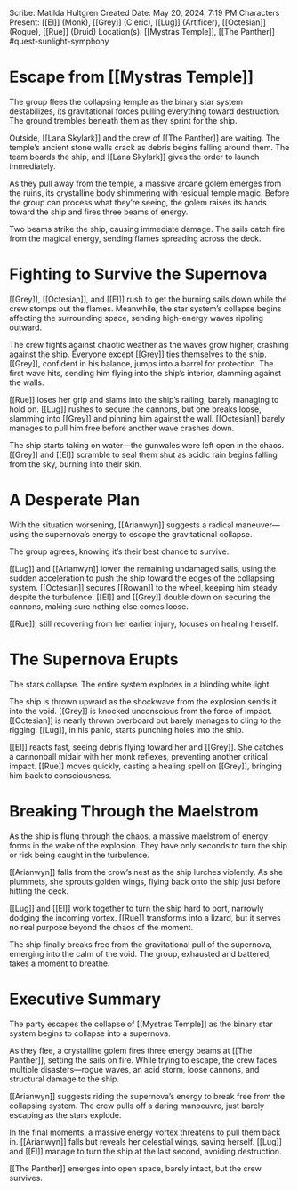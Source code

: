 Scribe: Matilda Hultgren
Created Date: May 20, 2024, 7:19 PM
Characters Present: [[El]] (Monk), [[Grey]] (Cleric), [[Lug]] (Artificer), [[Octesian]] (Rogue), [[Rue]] (Druid)
Location(s): [[Mystras Temple]], [[The Panther]]
#quest-sunlight-symphony
# Escape from [[Mystras Temple]]
The group flees the collapsing temple as the binary star system destabilizes, its gravitational forces pulling everything toward destruction. The ground trembles beneath them as they sprint for the ship.

Outside, [[Lana Skylark]] and the crew of [[The Panther]] are waiting. The temple’s ancient stone walls crack as debris begins falling around them. The team boards the ship, and [[Lana Skylark]] gives the order to launch immediately.

As they pull away from the temple, a massive arcane golem emerges from the ruins, its crystalline body shimmering with residual temple magic. Before the group can process what they’re seeing, the golem raises its hands toward the ship and fires three beams of energy.

Two beams strike the ship, causing immediate damage. The sails catch fire from the magical energy, sending flames spreading across the deck.
# Fighting to Survive the Supernova
[[Grey]], [[Octesian]], and [[El]] rush to get the burning sails down while the crew stomps out the flames. Meanwhile, the star system’s collapse begins affecting the surrounding space, sending high-energy waves rippling outward.

The crew fights against chaotic weather as the waves grow higher, crashing against the ship. Everyone except [[Grey]] ties themselves to the ship. [[Grey]], confident in his balance, jumps into a barrel for protection. The first wave hits, sending him flying into the ship’s interior, slamming against the walls.

[[Rue]] loses her grip and slams into the ship’s railing, barely managing to hold on. [[Lug]] rushes to secure the cannons, but one breaks loose, slamming into [[Grey]] and pinning him against the wall. [[Octesian]] barely manages to pull him free before another wave crashes down.

The ship starts taking on water—the gunwales were left open in the chaos. [[Grey]] and [[El]] scramble to seal them shut as acidic rain begins falling from the sky, burning into their skin.
# A Desperate Plan
With the situation worsening, [[Arianwyn]] suggests a radical maneuver—using the supernova’s energy to escape the gravitational collapse.

The group agrees, knowing it’s their best chance to survive.

[[Lug]] and [[Arianwyn]] lower the remaining undamaged sails, using the sudden acceleration to push the ship toward the edges of the collapsing system. [[Octesian]] secures [[Rowan]] to the wheel, keeping him steady despite the turbulence. [[El]] and [[Grey]] double down on securing the cannons, making sure nothing else comes loose.

[[Rue]], still recovering from her earlier injury, focuses on healing herself.
# The Supernova Erupts
The stars collapse. The entire system explodes in a blinding white light.

The ship is thrown upward as the shockwave from the explosion sends it into the void. [[Grey]] is knocked unconscious from the force of impact. [[Octesian]] is nearly thrown overboard but barely manages to cling to the rigging. [[Lug]], in his panic, starts punching holes into the ship.

[[El]] reacts fast, seeing debris flying toward her and [[Grey]]. She catches a cannonball midair with her monk reflexes, preventing another critical impact. [[Rue]] moves quickly, casting a healing spell on [[Grey]], bringing him back to consciousness.
# Breaking Through the Maelstrom
As the ship is flung through the chaos, a massive maelstrom of energy forms in the wake of the explosion. They have only seconds to turn the ship or risk being caught in the turbulence.

[[Arianwyn]] falls from the crow’s nest as the ship lurches violently. As she plummets, she sprouts golden wings, flying back onto the ship just before hitting the deck.

[[Lug]] and [[El]] work together to turn the ship hard to port, narrowly dodging the incoming vortex. [[Rue]] transforms into a lizard, but it serves no real purpose beyond the chaos of the moment.

The ship finally breaks free from the gravitational pull of the supernova, emerging into the calm of the void. The group, exhausted and battered, takes a moment to breathe.
# Executive Summary
The party escapes the collapse of [[Mystras Temple]] as the binary star system begins to collapse into a supernova.

As they flee, a crystalline golem fires three energy beams at [[The Panther]], setting the sails on fire. While trying to escape, the crew faces multiple disasters—rogue waves, an acid storm, loose cannons, and structural damage to the ship.

[[Arianwyn]] suggests riding the supernova’s energy to break free from the collapsing system. The crew pulls off a daring manoeuvre, just barely escaping as the stars explode.

In the final moments, a massive energy vortex threatens to pull them back in. [[Arianwyn]] falls but reveals her celestial wings, saving herself. [[Lug]] and [[El]] manage to turn the ship at the last second, avoiding destruction.

[[The Panther]] emerges into open space, barely intact, but the crew survives.